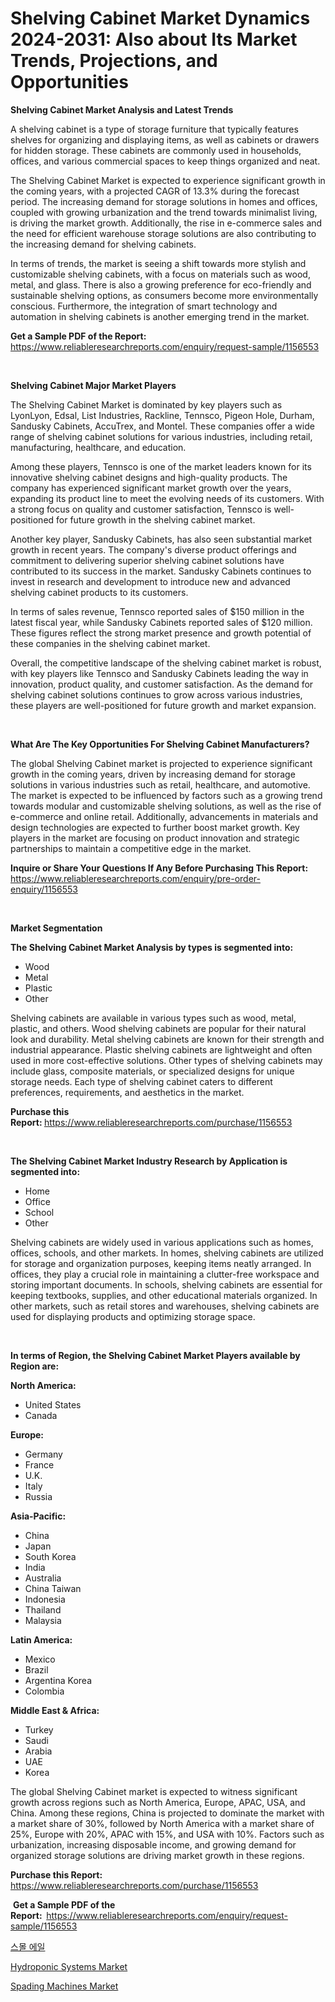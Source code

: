 <p><h1>Shelving Cabinet Market Dynamics 2024-2031: Also about Its Market Trends, Projections, and Opportunities</h1></p><p><strong>Shelving Cabinet Market Analysis and Latest Trends</strong></p>
<p><p>A shelving cabinet is a type of storage furniture that typically features shelves for organizing and displaying items, as well as cabinets or drawers for hidden storage. These cabinets are commonly used in households, offices, and various commercial spaces to keep things organized and neat.</p><p>The Shelving Cabinet Market is expected to experience significant growth in the coming years, with a projected CAGR of 13.3% during the forecast period. The increasing demand for storage solutions in homes and offices, coupled with growing urbanization and the trend towards minimalist living, is driving the market growth. Additionally, the rise in e-commerce sales and the need for efficient warehouse storage solutions are also contributing to the increasing demand for shelving cabinets.</p><p>In terms of trends, the market is seeing a shift towards more stylish and customizable shelving cabinets, with a focus on materials such as wood, metal, and glass. There is also a growing preference for eco-friendly and sustainable shelving options, as consumers become more environmentally conscious. Furthermore, the integration of smart technology and automation in shelving cabinets is another emerging trend in the market.</p></p>
<p><strong>Get a Sample PDF of the Report:&nbsp;</strong> <a href="https://www.reliableresearchreports.com/enquiry/request-sample/1156553">https://www.reliableresearchreports.com/enquiry/request-sample/1156553</a></p>
<p>&nbsp;</p>
<p><strong>Shelving Cabinet Major Market Players</strong></p>
<p><p>The Shelving Cabinet Market is dominated by key players such as LyonLyon, Edsal, List Industries, Rackline, Tennsco, Pigeon Hole, Durham, Sandusky Cabinets, AccuTrex, and Montel. These companies offer a wide range of shelving cabinet solutions for various industries, including retail, manufacturing, healthcare, and education.</p><p>Among these players, Tennsco is one of the market leaders known for its innovative shelving cabinet designs and high-quality products. The company has experienced significant market growth over the years, expanding its product line to meet the evolving needs of its customers. With a strong focus on quality and customer satisfaction, Tennsco is well-positioned for future growth in the shelving cabinet market.</p><p>Another key player, Sandusky Cabinets, has also seen substantial market growth in recent years. The company's diverse product offerings and commitment to delivering superior shelving cabinet solutions have contributed to its success in the market. Sandusky Cabinets continues to invest in research and development to introduce new and advanced shelving cabinet products to its customers.</p><p>In terms of sales revenue, Tennsco reported sales of $150 million in the latest fiscal year, while Sandusky Cabinets reported sales of $120 million. These figures reflect the strong market presence and growth potential of these companies in the shelving cabinet market.</p><p>Overall, the competitive landscape of the shelving cabinet market is robust, with key players like Tennsco and Sandusky Cabinets leading the way in innovation, product quality, and customer satisfaction. As the demand for shelving cabinet solutions continues to grow across various industries, these players are well-positioned for future growth and market expansion.</p></p>
<p>&nbsp;</p>
<p><strong>What Are The Key Opportunities For Shelving Cabinet Manufacturers?</strong></p>
<p><p>The global Shelving Cabinet market is projected to experience significant growth in the coming years, driven by increasing demand for storage solutions in various industries such as retail, healthcare, and automotive. The market is expected to be influenced by factors such as a growing trend towards modular and customizable shelving solutions, as well as the rise of e-commerce and online retail. Additionally, advancements in materials and design technologies are expected to further boost market growth. Key players in the market are focusing on product innovation and strategic partnerships to maintain a competitive edge in the market.</p></p>
<p><strong>Inquire or Share Your Questions If Any Before Purchasing This Report:</strong> <a href="https://www.reliableresearchreports.com/enquiry/pre-order-enquiry/1156553">https://www.reliableresearchreports.com/enquiry/pre-order-enquiry/1156553</a></p>
<p>&nbsp;</p>
<p><strong>Market Segmentation</strong></p>
<p><strong>The Shelving Cabinet Market Analysis by types is segmented into:</strong></p>
<p><ul><li>Wood</li><li>Metal</li><li>Plastic</li><li>Other</li></ul></p>
<p><p>Shelving cabinets are available in various types such as wood, metal, plastic, and others. Wood shelving cabinets are popular for their natural look and durability. Metal shelving cabinets are known for their strength and industrial appearance. Plastic shelving cabinets are lightweight and often used in more cost-effective solutions. Other types of shelving cabinets may include glass, composite materials, or specialized designs for unique storage needs. Each type of shelving cabinet caters to different preferences, requirements, and aesthetics in the market.</p></p>
<p><strong>Purchase this Report:&nbsp;</strong><a href="https://www.reliableresearchreports.com/purchase/1156553">https://www.reliableresearchreports.com/purchase/1156553</a></p>
<p>&nbsp;</p>
<p><strong>The Shelving Cabinet Market Industry Research by Application is segmented into:</strong></p>
<p><ul><li>Home</li><li>Office</li><li>School</li><li>Other</li></ul></p>
<p><p>Shelving cabinets are widely used in various applications such as homes, offices, schools, and other markets. In homes, shelving cabinets are utilized for storage and organization purposes, keeping items neatly arranged. In offices, they play a crucial role in maintaining a clutter-free workspace and storing important documents. In schools, shelving cabinets are essential for keeping textbooks, supplies, and other educational materials organized. In other markets, such as retail stores and warehouses, shelving cabinets are used for displaying products and optimizing storage space.</p></p>
<p>&nbsp;</p>
<p><strong>In terms of Region, the Shelving Cabinet Market Players available by Region are:</strong></p>
<p>
    <p> <strong> North America: </strong>
        <ul>
            <li>United States</li>
            <li>Canada</li>
        </ul>
        </p> 
    <p> <strong> Europe: </strong>
        <ul>
            <li>Germany</li>
            <li>France</li>
            <li>U.K.</li>
            <li>Italy</li>
            <li>Russia</li>
        </ul>
        </p> 
    <p> <strong> Asia-Pacific: </strong>
        <ul>
            <li>China</li>
            <li>Japan</li>
            <li>South Korea</li>
            <li>India</li>
            <li>Australia</li>
            <li>China Taiwan</li>
            <li>Indonesia</li>
            <li>Thailand</li>
            <li>Malaysia</li>
        </ul>
        </p> 
    <p> <strong> Latin America: </strong>
        <ul>
            <li>Mexico</li>
            <li>Brazil</li>
            <li>Argentina Korea</li>
            <li>Colombia</li>
        </ul>
        </p> 
    <p> <strong> Middle East & Africa: </strong>
        <ul>
            <li>Turkey</li>
            <li>Saudi</li>
            <li>Arabia</li>
            <li>UAE</li>
            <li>Korea</li>
        </ul>
    </p>
    </p>
<p><p>The global Shelving Cabinet market is expected to witness significant growth across regions such as North America, Europe, APAC, USA, and China. Among these regions, China is projected to dominate the market with a market share of 30%, followed by North America with a market share of 25%, Europe with 20%, APAC with 15%, and USA with 10%. Factors such as urbanization, increasing disposable income, and growing demand for organized storage solutions are driving market growth in these regions.</p></p>
<p><strong>Purchase this Report: </strong><a href="https://www.reliableresearchreports.com/purchase/1156553">https://www.reliableresearchreports.com/purchase/1156553</a></p>
<p>&nbsp;<strong>Get a Sample PDF of the Report:&nbsp;&nbsp;</strong><a href="https://www.reliableresearchreports.com/enquiry/request-sample/1156553">https://www.reliableresearchreports.com/enquiry/request-sample/1156553</a></p>
<p><strong></strong></p>
<p><p><a href="https://github.com/fernandotryO5lson96765/Market-Research-Report-List-1/blob/main/75049364934.md">스몰 에일</a></p><p><a href="https://fuschia-pecorino-a6d.notion.site/Hydroponic-Systems-Market-Research-Report-Provides-Critical-Insights-that-can-help-Shape-Business-De-47e8dc9c816f4f06a03ff0fb3f9f695b">Hydroponic Systems Market</a></p><p><a href="https://skillful-vermicelli-b89.notion.site/Spading-Machines-Market-Size-Growth-and-Forecast-from-2024-2031-464b5352119c401db9f2e350dd6586c1">Spading Machines Market</a></p></p>